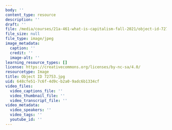 ```yaml
---
body: ''
content_type: resource
description: ''
draft: ''
file: /media/courses/21a-461-what-is-capitalism-fall-2021/object-id-72753.jpg
file_size: null
file_type: image/jpeg
image_metadata:
  caption: ''
  credit: ''
  image-alt: ''
learning_resource_types: []
license: https://creativecommons.org/licenses/by-nc-sa/4.0/
resourcetype: Image
title: Object ID 72753.jpg
uid: 648cfe51-7c6f-4d9c-b2a0-9adc6b1334cf
video_files:
  video_captions_file: ''
  video_thumbnail_file: ''
  video_transcript_file: ''
video_metadata:
  video_speakers: ''
  video_tags: ''
  youtube_id: ''
---
```

